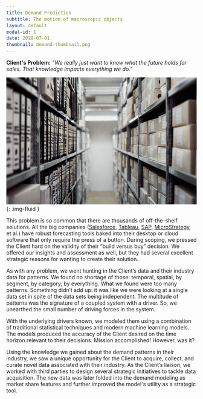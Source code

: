 ```yaml
---
title: Demand Prediction
subtitle: The motion of macroscopic objects
layout: default
modal-id: 1
date: 2018-07-01
thumbnail: demand-thumbnail.png
---
```


[alt]: 'rows-unclaimed-product'
[image]: img/case_studies/demand.png
[salesforce]: https://www.salesforce.com/products/einstein/overview/
[tableau]: https://www.tableau.com/learn/webinars/forecasting-tableau
[sap]: https://www.sapanalytics.cloud/resources-forecasting/
[microstrategy]: https://www.microstrategy.com/us/products/capabilities/advanced-analytics

**Client's Problem:** _"We really just want to know what
the future holds for sales. That knowledge impacts everything we do."_

![alt][image]{: .img-fluid }

This problem is so common that there are thousands of off-the-shelf solutions. All the big companies ([Salesforce][salesforce],
[Tableau][tableau], [SAP][sap], [MicroStrategy][microstrategy], et al.) have robust forecasting tools baked into their desktop or cloud software that only require the press of a button. During scoping, we pressed the Client hard on the validity of their “build versus buy” decision. We offered our insights and assessment as well, but they had several excellent strategic reasons for wanting to create their solution.

As with any problem, we went hunting in the Client’s data and their industry data for patterns. We found no shortage of those: temporal, spatial, by segment, by category, by everything. What we found were too many patterns. Something didn’t add up: it was like we were looking at a single data set in spite of the data sets being independent. The multitude of patterns was the signature of a coupled system with a driver. So, we unearthed the small number of driving forces in the system.

With the underlying drivers known, we modeled them using a combination of traditional statistical techniques and modern machine learning models. The models produced the accuracy of the Client desired on the time horizon relevant to their decisions. Mission accomplished! However, was it?

Using the knowledge we gained about the demand patterns in their industry, we saw a unique opportunity for the Client to acquire, collect, and curate novel data associated with their industry. As the Client’s liaison, we worked with third parties to design several strategic initiatives to tackle data acquisition. The new data was later folded into the demand modeling as market share features and further improved the model's utility as a strategic tool.
